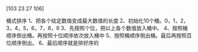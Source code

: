 [103 23 27 106]

<!--  -->
桶式排序
1、把各个给定数值变成最大数值的长度
2、初始化10个桶。0，1，2，3，4，5，6，7，8，9
3、先按照个位，把以上各个数值放入桶中。
4、按照桶顺序倒出桶。再按照十位顺序依次放入桶中
5、按照桶顺序倒出桶。最后再按照百位顺序倒出。
6、最后顺序就是排好序的